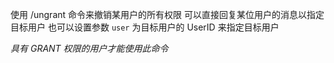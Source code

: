 使用 /ungrant 命令来撤销某用户的所有权限
可以直接回复某位用户的消息以指定目标用户
也可以设置参数 `user` 为目标用户的 UserID 来指定目标用户

_具有 GRANT 权限的用户才能使用此命令_
